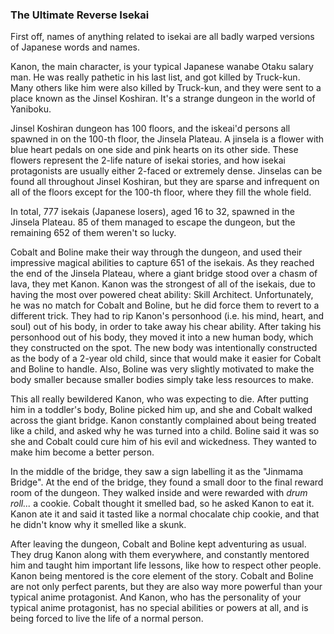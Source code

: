 ### The Ultimate Reverse Isekai

First off, names of anything related to isekai are all badly warped versions of Japanese words and names.

Kanon, the main character, is your typical Japanese wanabe Otaku salary man. He was really pathetic in his last list, and got killed by Truck-kun. Many others like him were also killed by Truck-kun, and they were sent to a place known as the Jinsel Koshiran. It's a strange dungeon in the world of Yaniboku.

Jinsel Koshiran dungeon has 100 floors, and the iskeai'd persons all spawned in on the 100-th floor, the Jinsela Plateau. A jinsela is a flower with blue heart pedals on one side and pink hearts on its other side. These flowers represent the 2-life nature of isekai stories, and how isekai protagonists are usually either 2-faced or extremely dense. Jinselas can be found all throughout Jinsel Koshiran, but they are sparse and infrequent on all of the floors except for the 100-th floor, where they fill the whole field.

In total, 777 isekais (Japanese losers), aged 16 to 32, spawned in the Jinsela Plateau. 85 of them managed to escape the dungeon, but the remaining 652 of them weren't so lucky.

Cobalt and Boline make their way through the dungeon, and used their impressive magical abilities to capture 651 of the isekais. As they reached the end of the Jinsela Plateau, where a giant bridge stood over a chasm of lava, they met Kanon. Kanon was the strongest of all of the isekais, due to having the most over powered cheat ability: Skill Architect. Unfortunately, he was no match for Cobalt and Boline, but he did force them to revert to a different trick. They had to rip Kanon's personhood (i.e. his mind, heart, and soul) out of his body, in order to take away his chear ability. After taking his personhood out of his body, they moved it into a new human body, which they constructed on the spot. The new body was intentionally constructed as the body of a 2-year old child, since that would make it easier for Cobalt and Boline to handle. Also, Boline was very slightly motivated to make the body smaller because smaller bodies simply take less resources to make.

This all really bewildered Kanon, who was expecting to die. After putting him in a toddler's body, Boline picked him up, and she and Cobalt walked across the giant bridge. Kanon constantly complained about being treated like a child, and asked why he was turned into a child. Boline said it was so she and Cobalt could cure him of his evil and wickedness. They wanted to make him become a better person.

In the middle of the bridge, they saw a sign labelling it as the "Jinmama Bridge". At the end of the bridge, they found a small door to the final reward room of the dungeon. They walked inside and were rewarded with *drum roll...* a cookie. Cobalt thought it smelled bad, so he asked Kanon to eat it. Kanon ate it and said it tasted like a normal chocalate chip cookie, and that he didn't know why it smelled like a skunk.

After leaving the dungeon, Cobalt and Boline kept adventuring as usual. They drug Kanon along with them everywhere, and constantly mentored him and taught him important life lessons, like how to respect other people. Kanon being mentored is the core element of the story. Cobalt and Boline are not only perfect parents, but they are also way more powerful than your typical anime protagonist. And Kanon, who has the personality of your typical anime protagonist, has no special abilities or powers at all, and is being forced to live the life of a normal person.
